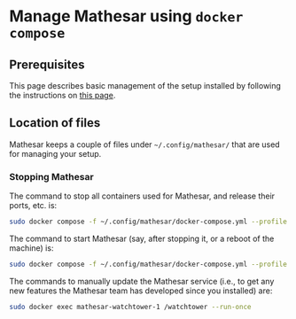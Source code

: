# Manage Mathesar using `docker compose` 

## Prerequisites

This page describes basic management of the setup installed by following the instructions on [this page](../installation/docker-compose.md).

## Location of files

Mathesar keeps a couple of files under `~/.config/mathesar/` that are used for managing your setup. 

### Stopping Mathesar

The command to stop all containers used for Mathesar, and release their ports, etc. is:
```sh
sudo docker compose -f ~/.config/mathesar/docker-compose.yml --profile prod down
```

The command to start Mathesar (say, after stopping it, or a reboot of the machine) is:
```sh
sudo docker compose -f ~/.config/mathesar/docker-compose.yml --profile prod up
```

The commands to manually update the Mathesar service (i.e., to get any new features the Mathesar team has developed since you installed) are:

```sh
sudo docker exec mathesar-watchtower-1 /watchtower --run-once
```
